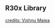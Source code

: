 ## R30x Library
[credits: Vishnu Maiea](https://github.com/vishnumaiea/R30X-Fingerprint-Sensor-Library)
